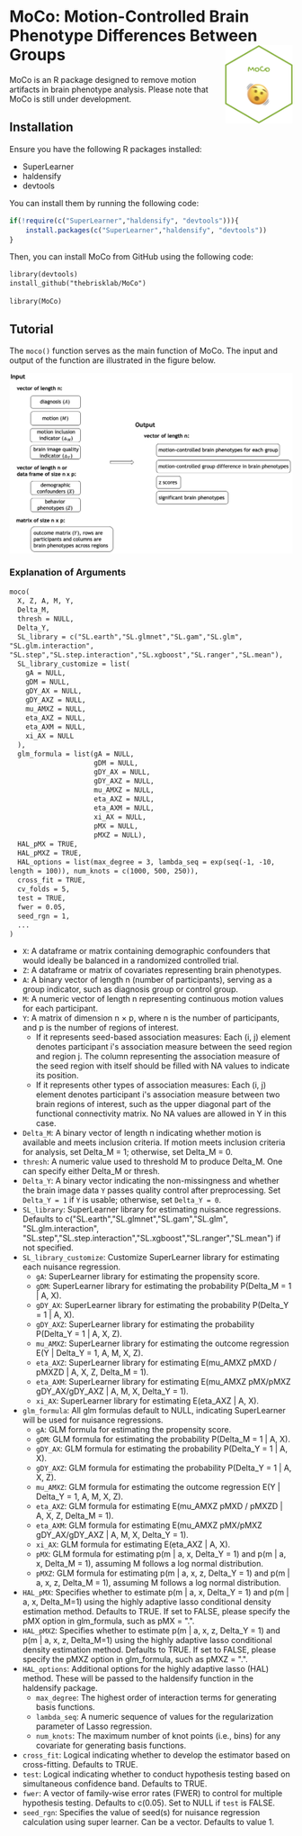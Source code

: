 MoCo: **Mo**tion-**Co**ntrolled Brain Phenotype Differences Between Groups <img src="fig/MoCo.png" width="120" align="right"/>
===================================================

MoCo is an R package designed to remove motion artifacts in brain phenotype analysis. Please note that MoCo is still under development.

## Installation

Ensure you have the following R packages installed:

-   SuperLearner
-   haldensify
-   devtools

You can install them by running the following code:

``` r
if(!require(c("SuperLearner","haldensify", "devtools"))){
    install.packages(c("SuperLearner","haldensify", "devtools"))
}
```

Then, you can install MoCo from GitHub using the following code:

```{r}
library(devtools)
install_github("thebrisklab/MoCo")

library(MoCo)
```

## Tutorial

The `moco()` function serves as the main function of MoCo. The input and output of the function are illustrated in the figure below.

<img src="fig/input_output.png" width="600" align="center"/>

### Explanation of Arguments  

```
moco(
  X, Z, A, M, Y, 
  Delta_M, 
  thresh = NULL,
  Delta_Y,
  SL_library = c("SL.earth","SL.glmnet","SL.gam","SL.glm", "SL.glm.interaction", "SL.step","SL.step.interaction","SL.xgboost","SL.ranger","SL.mean"),
  SL_library_customize = list(
    gA = NULL, 
    gDM = NULL,
    gDY_AX = NULL,
    gDY_AXZ = NULL,
    mu_AMXZ = NULL,
    eta_AXZ = NULL,
    eta_AXM = NULL,
    xi_AX = NULL
  ), 
  glm_formula = list(gA = NULL, 
                     gDM = NULL,
                     gDY_AX = NULL,
                     gDY_AXZ = NULL,
                     mu_AMXZ = NULL,
                     eta_AXZ = NULL,
                     eta_AXM = NULL,
                     xi_AX = NULL,
                     pMX = NULL,
                     pMXZ = NULL),
  HAL_pMX = TRUE,
  HAL_pMXZ = TRUE,
  HAL_options = list(max_degree = 3, lambda_seq = exp(seq(-1, -10, length = 100)), num_knots = c(1000, 500, 250)),
  cross_fit = TRUE,
  cv_folds = 5,
  test = TRUE,
  fwer = 0.05, 
  seed_rgn = 1, 
  ...
)
```

- `X`: A dataframe or matrix containing demographic confounders that would ideally be balanced in a randomized controlled trial.
- `Z`: A dataframe or matrix of covariates representing brain phenotypes.
- `A`: A binary vector of length n (number of participants), serving as a group indicator, such as diagnosis group or control group.
- `M`: A numeric vector of length n representing continuous motion values for each participant.
- `Y`: A matrix of dimension n $\times$ p, where n is the number of participants, and p is the number of regions of interest.
    - If it represents seed-based association measures: Each (i, j) element denotes participant i's association measure between the seed region and region j. The column representing the association measure of the seed region with itself should be filled with NA values to indicate its position.
    - If it represents other types of association measures: Each (i, j) element denotes participant i's association measure between two brain regions of interest, such as the upper diagonal part of the functional connectivity matrix. No NA values are allowed in Y in this case.
- `Delta_M`: A binary vector of length n indicating whether motion is available and meets inclusion criteria. If motion meets inclusion criteria for analysis, set Delta\_M = 1; otherwise, set Delta\_M = 0.                
- `thresh`: A numeric value used to threshold M to produce Delta_M. One can specify either Delta\_M or thresh.
- `Delta_Y`: A binary vector indicating the non-missingness and whether the brain image data `Y` passes quality control after preprocessing. Set `Delta_Y = 1` if `Y` is usable; otherwise, set `Delta_Y = 0`.
- `SL_library`: SuperLearner library for estimating nuisance regressions. Defaults to c("SL.earth","SL.glmnet","SL.gam","SL.glm", "SL.glm.interaction", "SL.step","SL.step.interaction","SL.xgboost","SL.ranger","SL.mean") if not specified.
- `SL_library_customize`: Customize SuperLearner library for estimating each nuisance regression.
  - `gA`: SuperLearner library for estimating the propensity score.
  - `gDM`: SuperLearner library for estimating the probability P(Delta_M = 1 | A, X).
  - `gDY_AX`: SuperLearner library for estimating the probability P(Delta_Y = 1 | A, X).
  - `gDY_AXZ`: SuperLearner library for estimating the probability P(Delta_Y = 1 | A, X, Z).
  - `mu_AMXZ`: SuperLearner library for estimating the outcome regression E(Y | Delta_Y = 1, A, M, X, Z).
  - `eta_AXZ`: SuperLearner library for estimating E(mu_AMXZ pMXD / pMXZD | A, X, Z, Delta_M = 1).
  - `eta_AXM`: SuperLearner library for estimating E(mu_AMXZ pMX/pMXZ gDY_AX/gDY_AXZ | A, M, X, Delta_Y = 1).
  - `xi_AX`: SuperLearner library for estimating E(eta_AXZ | A, X).
- `glm_formula`: All glm formulas default to NULL, indicating SuperLearner will be used for nuisance regressions.
  - `gA`: GLM formula for estimating the propensity score.
  - `gDM`: GLM formula for estimating the probability P(Delta_M = 1 | A, X).
  - `gDY_AX`: GLM formula for estimating the probability P(Delta_Y = 1 | A, X).
  - `gDY_AXZ`: GLM formula for estimating the probability P(Delta_Y = 1 | A, X, Z).
  - `mu_AMXZ`: GLM formula for estimating the outcome regression E(Y | Delta_Y = 1, A, M, X, Z).
  - `eta_AXZ`: GLM formula for estimating E(mu_AMXZ pMXD / pMXZD | A, X, Z, Delta_M = 1).
  - `eta_AXM`: GLM formula for estimating E(mu_AMXZ pMX/pMXZ gDY_AX/gDY_AXZ | A, M, X, Delta_Y = 1).
  - `xi_AX`: GLM formula for estimating E(eta_AXZ | A, X).
  - `pMX`: GLM formula for estimating p(m | a, x, Delta_Y = 1) and p(m | a, x, Delta_M = 1), assuming M follows a log normal distribution.
  - `pMXZ`: GLM formula for estimating p(m | a, x, z, Delta_Y = 1) and p(m | a, x, z, Delta_M = 1), assuming M follows a log normal distribution.
- `HAL_pMX`: Specifies whether to estimate p(m | a, x, Delta_Y = 1) and p(m | a, x, Delta_M=1) using the highly adaptive lasso conditional density estimation method. Defaults to TRUE. If set to FALSE, please specify the pMX option in glm_formula, such as pMX = ".".
- `HAL_pMXZ`: Specifies whether to estimate p(m | a, x, z, Delta_Y = 1) and p(m | a, x, z, Delta_M=1) using the highly adaptive lasso conditional density estimation method. Defaults to TRUE. If set to FALSE, please specify the pMXZ option in glm_formula, such as pMXZ = ".".
- `HAL_options`: Additional options for the highly adaptive lasso (HAL) method. These will be passed to the haldensify function in the haldensify package.
  - `max_degree`: The highest order of interaction terms for generating basis functions.
  - `lambda_seq`: A numeric sequence of values for the regularization parameter of Lasso regression.
  - `num_knots`: The maximum number of knot points (i.e., bins) for any covariate for generating basis functions.
- `cross_fit`: Logical indicating whether to develop the estimator based on cross-fitting. Defaults to TRUE.
- `test`: Logical indicating whether to conduct hypothesis testing based on simultaneous confidence band. Defaults to TRUE.
- `fwer`: A vector of family-wise error rates (FWER) to control for multiple hypothesis testing. Defaults to c(0.05). Set to NULL if `test` is FALSE.
- `seed_rgn`: Specifies the value of seed(s) for nuisance regression calculation using super learner. Can be a vector. Defaults to value 1. 